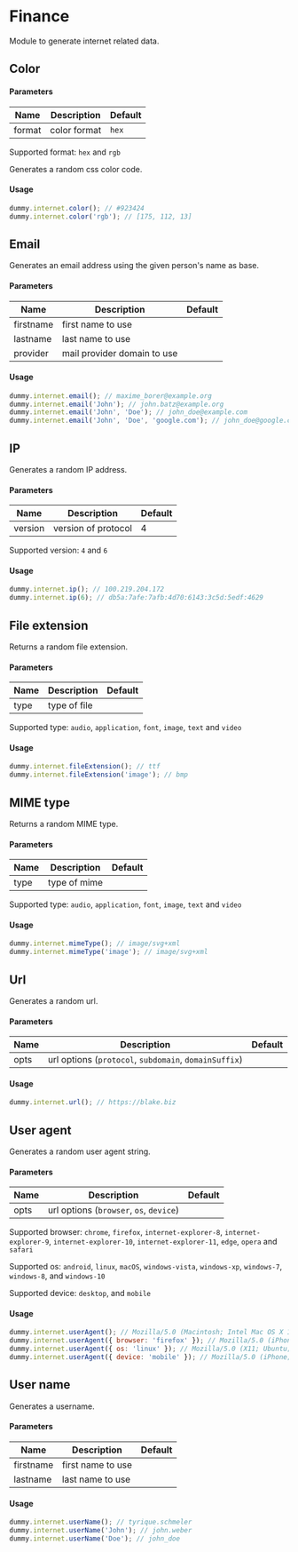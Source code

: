 # Finance

Module to generate internet related data.

## Color

#### Parameters

| Name   | Description  | Default |
| ------ | ------------ | ------- |
| format | color format | `hex`   |

Supported format: `hex` and `rgb`

Generates a random css color code.

#### Usage

```js
dummy.internet.color(); // #923424
dummy.internet.color('rgb'); // [175, 112, 13]
```

## Email

Generates an email address using the given person's name as base.

#### Parameters

| Name      | Description                 | Default |
| --------- | --------------------------- | ------- |
| firstname | first name to use           |         |
| lastname  | last name to use            |         |
| provider  | mail provider domain to use |         |

#### Usage

```js
dummy.internet.email(); // maxime_borer@example.org
dummy.internet.email('John'); // john.batz@example.org
dummy.internet.email('John', 'Doe'); // john_doe@example.com
dummy.internet.email('John', 'Doe', 'google.com'); // john_doe@google.com
```

## IP

Generates a random IP address.

#### Parameters

| Name    | Description         | Default |
| ------- | ------------------- | ------- |
| version | version of protocol | 4       |

Supported version: `4` and `6`

#### Usage

```js
dummy.internet.ip(); // 100.219.204.172
dummy.internet.ip(6); // db5a:7afe:7afb:4d70:6143:3c5d:5edf:4629
```

## File extension

Returns a random file extension.

#### Parameters

| Name | Description  | Default |
| ---- | ------------ | ------- |
| type | type of file |         |

Supported type: `audio`, `application`, `font`, `image`, `text` and `video`

#### Usage

```js
dummy.internet.fileExtension(); // ttf
dummy.internet.fileExtension('image'); // bmp
```

## MIME type

Returns a random MIME type.

#### Parameters

| Name | Description  | Default |
| ---- | ------------ | ------- |
| type | type of mime |         |

Supported type: `audio`, `application`, `font`, `image`, `text` and `video`

#### Usage

```js
dummy.internet.mimeType(); // image/svg+xml
dummy.internet.mimeType('image'); // image/svg+xml
```

## Url

Generates a random url.

#### Parameters

| Name | Description                                           | Default |
| ---- | ----------------------------------------------------- | ------- |
| opts | url options (`protocol`, `subdomain`, `domainSuffix`) |         |

#### Usage

```js
dummy.internet.url(); // https://blake.biz
```

## User agent

Generates a random user agent string.

#### Parameters

| Name | Description                             | Default |
| ---- | --------------------------------------- | ------- |
| opts | url options (`browser`, `os`, `device`) |         |

Supported browser: `chrome`, `firefox`, `internet-explorer-8`, `internet-explorer-9`, `internet-explorer-10`, `internet-explorer-11`, `edge`, `opera` and `safari`

Supported os: `android`, `linux`, `macOS`, `windows-vista`, `windows-xp`, `windows-7`, `windows-8`, and `windows-10`

Supported device: `desktop`, and `mobile`

#### Usage

```js
dummy.internet.userAgent(); // Mozilla/5.0 (Macintosh; Intel Mac OS X 12_2) AppleWebKit/537.36 (KHTML, like Gecko) Chrome/97.0.4692.99 Safari/537.36 Edg/97.0.1072.69
dummy.internet.userAgent({ browser: 'firefox' }); // Mozilla/5.0 (iPhone; CPU iPhone OS 12_2 like Mac OS X) AppleWebKit/605.1.15 (KHTML, like Gecko) FxiOS/96.0 Mobile/15E148 Safari/605.1.15
dummy.internet.userAgent({ os: 'linux' }); // Mozilla/5.0 (X11; Ubuntu; Linux i686; rv:96.0) Gecko/20100101 Firefox/96.0
dummy.internet.userAgent({ device: 'mobile' }); // Mozilla/5.0 (iPhone; CPU iPhone OS 12_2 like Mac OS X) AppleWebKit/605.1.15 (KHTML, like Gecko) FxiOS/96.0 Mobile/15E148 Safari/605.1.15
```

## User name

Generates a username.

#### Parameters

| Name      | Description       | Default |
| --------- | ----------------- | ------- |
| firstname | first name to use |         |
| lastname  | last name to use  |         |

#### Usage

```js
dummy.internet.userName(); // tyrique.schmeler
dummy.internet.userName('John'); // john.weber
dummy.internet.userName('Doe'); // john_doe
```

